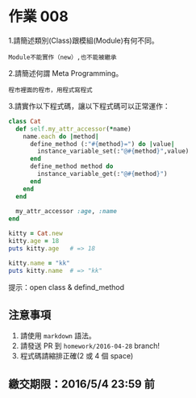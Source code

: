 # 作業 008

1.請簡述類別(Class)跟模組(Module)有何不同。

```
Module不能實作（new）,也不能被繼承
```

2.請簡述何謂 Meta Programming。

```
程市裡面的程市，用程式寫程式
```

3.請實作以下程式碼，讓以下程式碼可以正常運作：

```ruby
class Cat
  def self.my_attr_accessor(*name)
    name.each do |method|
      define_method (:"#{method}=") do |value|
        instance_variable_set(:"@#{method}",value)
      end
      define_method method do
        instance_variable_get(:"@#{method}")
      end
    end
  end
  
  my_attr_accessor :age, :name
end

kitty = Cat.new
kitty.age = 18
puts kitty.age   # => 18

kitty.name = "kk"
puts kitty.name  # => "kk"
```

提示：open class & defind_method

## 注意事項

1. 請使用 `markdown` 語法。
2. 請發送 PR 到 `homework/2016-04-28` branch!
3. 程式碼請縮排正確(2 或 4 個 space)

## 繳交期限：2016/5/4 23:59 前
